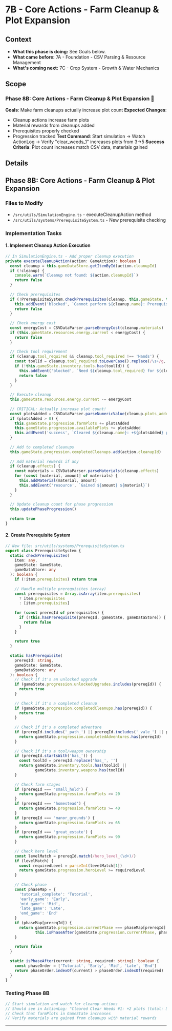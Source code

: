 # 7B - Core Actions - Farm Cleanup & Plot Expansion

## Context
- **What this phase is doing:** See Goals below.
- **What came before:** 7A - Foundation - CSV Parsing & Resource Management
- **What's coming next:** 7C - Crop System - Growth & Water Mechanics

## Scope
### Phase 8B: Core Actions - Farm Cleanup & Plot Expansion 🌱
**Goals**: Make farm cleanups actually increase plot count
**Expected Changes**:
- Cleanup actions increase farm plots
- Material rewards from cleanups added
- Prerequisites properly checked
- Progression tracked
**Test Command**: Start simulation → Watch ActionLog → Verify "clear_weeds_1" increases plots from 3→5
**Success Criteria**: Plot count increases match CSV data, materials gained

## Details
## Phase 8B: Core Actions - Farm Cleanup & Plot Expansion
### Files to Modify
- `/src/utils/SimulationEngine.ts` - executeCleanupAction method
- `/src/utils/systems/PrerequisiteSystem.ts` - New prerequisite checking

### Implementation Tasks

#### 1. Implement Cleanup Action Execution
```typescript
// In SimulationEngine.ts - Add proper cleanup execution
private executeCleanupAction(action: GameAction): boolean {
  const cleanup = this.gameDataStore.getItemById(action.cleanupId)
  if (!cleanup) {
    console.warn(`Cleanup not found: ${action.cleanupId}`)
    return false
  }
  
  // Check prerequisites
  if (!PrerequisiteSystem.checkPrerequisites(cleanup, this.gameState, this.gameDataStore)) {
    this.addEvent('blocked', `Cannot perform ${cleanup.name}: Prerequisites not met`)
    return false
  }
  
  // Check energy cost
  const energyCost = CSVDataParser.parseEnergyCost(cleanup.materials)
  if (this.gameState.resources.energy.current < energyCost) {
    return false
  }
  
  // Check tool requirement
  if (cleanup.tool_required && cleanup.tool_required !== 'Hands') {
    const toolId = cleanup.tool_required.toLowerCase().replace(/\s+/g, '_')
    if (!this.gameState.inventory.tools.has(toolId)) {
      this.addEvent('blocked', `Need ${cleanup.tool_required} for ${cleanup.name}`)
      return false
    }
  }
  
  // Execute cleanup
  this.gameState.resources.energy.current -= energyCost
  
  // CRITICAL: Actually increase plot count!
  const plotsAdded = CSVDataParser.parseNumericValue(cleanup.plots_added, 0)
  if (plotsAdded > 0) {
    this.gameState.progression.farmPlots += plotsAdded
    this.gameState.progression.availablePlots += plotsAdded
    this.addEvent('success', `Cleared ${cleanup.name}: +${plotsAdded} plots (total: ${this.gameState.progression.farmPlots})`)
  }
  
  // Add to completed cleanups
  this.gameState.progression.completedCleanups.add(action.cleanupId)
  
  // Add material rewards if any
  if (cleanup.effects) {
    const materials = CSVDataParser.parseMaterials(cleanup.effects)
    for (const [material, amount] of materials) {
      this.addMaterial(material, amount)
      this.addEvent('resource', `Gained ${amount} ${material}`)
    }
  }
  
  // Update cleanup count for phase progression
  this.updatePhaseProgression()
  
  return true
}
```

#### 2. Create Prerequisite System
```typescript
// New file: src/utils/systems/PrerequisiteSystem.ts
export class PrerequisiteSystem {
  static checkPrerequisites(
    item: any, 
    gameState: GameState,
    gameDataStore: any
  ): boolean {
    if (!item.prerequisites) return true
    
    // Handle multiple prerequisites (array)
    const prerequisites = Array.isArray(item.prerequisites) 
      ? item.prerequisites 
      : [item.prerequisites]
    
    for (const prereqId of prerequisites) {
      if (!this.hasPrerequisite(prereqId, gameState, gameDataStore)) {
        return false
      }
    }
    
    return true
  }
  
  static hasPrerequisite(
    prereqId: string, 
    gameState: GameState,
    gameDataStore: any
  ): boolean {
    // Check if it's an unlocked upgrade
    if (gameState.progression.unlockedUpgrades.includes(prereqId)) {
      return true
    }
    
    // Check if it's a completed cleanup
    if (gameState.progression.completedCleanups.has(prereqId)) {
      return true
    }
    
    // Check if it's a completed adventure
    if (prereqId.includes('_path_') || prereqId.includes('_vale_') || prereqId.includes('_forest_')) {
      return gameState.progression.completedAdventures.has(prereqId)
    }
    
    // Check if it's a tool/weapon ownership
    if (prereqId.startsWith('has_')) {
      const toolId = prereqId.replace('has_', '')
      return gameState.inventory.tools.has(toolId) || 
             gameState.inventory.weapons.has(toolId)
    }
    
    // Check farm stages
    if (prereqId === 'small_hold') {
      return gameState.progression.farmPlots >= 20
    }
    if (prereqId === 'homestead') {
      return gameState.progression.farmPlots >= 40
    }
    if (prereqId === 'manor_grounds') {
      return gameState.progression.farmPlots >= 65
    }
    if (prereqId === 'great_estate') {
      return gameState.progression.farmPlots >= 90
    }
    
    // Check hero level
    const levelMatch = prereqId.match(/hero_level_(\d+)/)
    if (levelMatch) {
      const requiredLevel = parseInt(levelMatch[1])
      return gameState.progression.heroLevel >= requiredLevel
    }
    
    // Check phase
    const phaseMap = {
      'tutorial_complete': 'Tutorial',
      'early_game': 'Early',
      'mid_game': 'Mid',
      'late_game': 'Late',
      'end_game': 'End'
    }
    if (phaseMap[prereqId]) {
      return gameState.progression.currentPhase === phaseMap[prereqId] ||
             this.isPhaseAfter(gameState.progression.currentPhase, phaseMap[prereqId])
    }
    
    return false
  }
  
  static isPhaseAfter(current: string, required: string): boolean {
    const phaseOrder = ['Tutorial', 'Early', 'Mid', 'Late', 'End']
    return phaseOrder.indexOf(current) > phaseOrder.indexOf(required)
  }
}
```

### Testing Phase 8B
```javascript
// Start simulation and watch for cleanup actions
// Should see in ActionLog: "Cleared Clear Weeds #1: +2 plots (total: 5)"
// Check that farmPlots in GameState increases
// Verify materials are gained from cleanups with material rewards
```

---
